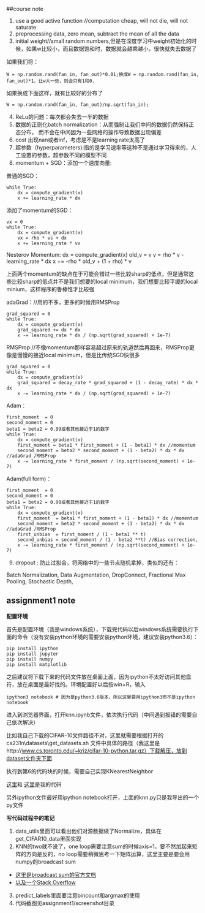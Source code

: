 ##course note

1. use a good active function //computation cheap, will not die, will not saturate
2. preprocessing data, zero mean, subtract the mean of all the data
3. initial weight//small random numbers,但是在深度学习中weight初始化的时候，如果w比较小，而且数据饱和时，数据就会越乘越小，很快就失去数据了

如果我们将：

    W = np.random.rand(fan_in, fan_out)*0.01;换成W = np.random.rand(fan_in, fan_out)*1，让w大一些，则会只有1和0.

如果换成下面这样，就有比较好的分布了

    W = np.random.rand(fan_in, fan_out)/np.sqrt(fan_in);

4. ReLu的问题：每次都会失去一半的数据
5. 数据的正则化batch normalization：从而强制让我们中间的数据仍然保持正态分布， 而不会在中间因为一些网络的操作导致数据出现偏差
6. cost 出现nan或者inf，考虑是不是learning rate太高了
7. 超参数（hyperparameters):指的是学习速率等这种不是通过学习得来的，人工设置的参数，超参数不同的模型不同
8. momentum + SGD：添加一个速度向量:

普通的SGD：

    while True:
        dx = compute_gradient(x)
        x += learning_rate * dx

添加了momentum的SGD：

    vx = 0
    while True:
        dx = compute_gradient(x)
        vx = rho * vs + dx
        x += learning_rate * vx

Nesterov Momentum:
    dx    = compute_gradient(x)
    old_v = v
    v     = rho * v -learning_rate * dx
    x    += -rho * old_v + (1 + rho) * v

上面两个momentum的缺点在于可能会错过一些比较sharp的低点，但是通常这些比较sharp的低点并不是我们想要的local minimum，我们想要比较平缓的local minium，这样程序的鲁棒性才比较强

adaGrad：//用的不多，更多的时候用RMSProp
    
    grad_squared = 0
    while True:
        dx = compute_gradient(x)
        grad_squared += dx * dx
        x -= learning_rate * dx / (np.sqrt(grad_squared) + 1e-7)

RMSProp://不像momentum那样容易超过原来的轨道然后再回来，RMSProp更像是慢慢的接近local minimum，但是比传统SGD快很多

    grad_squared = 0
    while True:
        dx = compute_gradient(x)
        grad_squared = decay_rate * grad_squared + (1 - decay_rate) * dx * dx
        x -= learning_rate * dx / (np.sqrt(grad_squared) + 1e-7)

Adam：

    first_moment  = 0
    second_moment = 0
    beta1 = beta2 = 0.99或者其他接近于1的数字
    while True:
        dx = compute_gradient(x)
        first_moment = beta1 * first_moment + (1 - beta1) * dx //momentum
        second_moment = beta2 * second_moment + (1 - beta2) * dx * dx       //adaGrad /RMSProp
        x -= learning_rate * first_moment / (np.sqrt(second_moment) + 1e-7)


Adam(full form)：

    first_moment  = 0
    second_moment = 0
    beta1 = beta2 = 0.99或者其他接近于1的数字
    while True:
        dx = compute_gradient(x)
        first_moment  = beta1 * first_moment + (1 - beta1) * dx //momentum
        second_moment = beta2 * second_moment + (1 - beta2) * dx * dx       //adaGrad /RMSProp
        first_unbias  = first_moment / (1 - beta1 ** t)
        second_unbias = second_moment / (1 - beta2 **t) //Bias correction, 
        x -= learning_rate * first_moment / (np.sqrt(second_moment) + 1e-7)

9. dropout : 防止过拟合，将网络中的一些节点随机拿掉，类似的还有：

Batch Normalization,
Data Augmentation,
DropConnect,
Fractional Max Pooling,
Stochastic Depth,

## assignment1 note

**配置环境**

首先是配置环境（我是windows系统），下载完代码以后windows系统需要执行下面的命令（没有安装python环境的需要安装python环境，建议安装python3.6）：
    
    pip install ipython
    pip install jupyter
    pip install numpy
    pip install matplotlib

之后建议将下载下来的代码文件放在桌面上面，因为ipython不太好访问其他盘符，放在桌面是最好找的。环境配置好以后按win+R，输入

    ipython3 notebook # 因为是python3.6版本，所以这里要用ipython3而不是ipython notebook

进入到浏览器界面，打开knn.ipynb文件，依次执行代码（中间遇到报错的需要自己依次解决）

比如我自己下载的CIFAR-10文件路径不对，这里就需要根据打开的 cs231n\datasets\get_datasets.sh 文件中具体的路径（我这里是http://www.cs.toronto.edu/~kriz/cifar-10-python.tar.gz）下载解压，放到dataset文件夹下面

执行到第6的代码块的时候，需要自己实现KNearestNeighbor

[这里](https://github.com/Tianji95/CS231n-Assignment-Solutions-Spring-2018/blob/master/assignment1/cs231n/classifiers/k_nearest_neighbor.py)和
[这里](https://github.com/Tianji95/CS231n-Assignment-Solutions-Spring-2018/blob/master/assignment1/knn.py)是我的代码

另外ipython文件最好用ipython notebook打开，上面的knn.py只是我导出的一个py文件


**写代码过程中的笔记**

1. data_utils里面可以看出他们对源数据做了Normalize，具体在get_CIFAR10_data里面实现
2. KNN的two就不说了，one loop需要注意sum的时候axis=1，要不然加起来矩阵的方向是反的，no loop需要稍微思考一下矩阵运算，这里主要是要会用numpy的broadcast sum
+ [这里是broadcast sum的官方文档](https://docs.scipy.org/doc/numpy-1.13.0/user/basics.broadcasting.html)
+ [以及一个Stack Overflow](https://stackoverflow.com/questions/27948363/numpy-broadcast-to-perform-euclidean-distance-vectorized?utm_medium=organic&utm_source=google_rich_qa&utm_campaign=google_rich_qa)
3. predict_labels里面要注意bincount和argmax的使用
4. 代码截图见assignment1/screenshot目录

